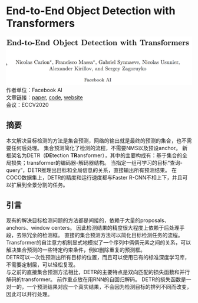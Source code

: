 # End-to-End Object Detection with Transformers
![title](images/2-1.PNG)<br>
作者单位：Facebook AI<br>
文章链接：[paper](https://arxiv.org/pdf/2005.12872v3.pdf), [code](https://github.com/facebookresearch/detr), [website](https://ai.facebook.com/blog/end-to-end-object-detection-with-transformers/)<br>
会议：ECCV2020<br>

## 摘要
本文解决目标检测的方法是集合预测，网络的输出就是最终的预测的集合，也不需要任何后处理。
集合预测简化了检测的流程，不需要NMS以及预设anchor。
新框架名为DETR（**DE**tection **TR**ansformer），其中的主要构成有：基于集合的全局损失；transformer的编码器-解码器结构。
当指定一组可学习的目标“查询-query”，DETR推理出目标和全局信息的关系，直接输出所有预测结果。
在COCO数据集上，DETR的精度和运行速度都与Faster R-CNN不相上下，并且可以扩展到全景分割的任务。

## 引言
现有的解决目标检测问题的方法都是间接的，依赖于大量的proposals、anchors、window centers。
因此检测结果的精度很大程度上依赖于后处理手段，去除冗余的检测框。
直接的集合预测方法可以简化目标检测任务的流程。<br>
Transformer的自注意力机制显式地模拟了一个序列中俩俩元素之间的关系，可以解决集合预测的一些特定约束条件，例如删除重复的预测框。<br>
DETR可以一次性预测出所有目标的位置，而且可以使用已有的标准深度学习库，不需要定制层，可以轻松复现。<br>
与之前的直接集合预测方法相比，DETR的主要特点是双向匹配的损失函数和并行解码的transformer。
前作重点放在用RNN的自回归解码。
DETR的损失函数是一对一的，一个预测结果对应一个真实结果，不会因为检测目标的排列不同而改变，因此可以并行处理。<br>
